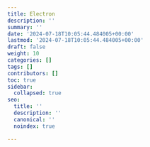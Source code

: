 ```yaml
---
title: Electron
description: ''
summary: ''
date: '2024-07-18T10:05:44.484005+00:00'
lastmod: '2024-07-18T10:05:44.484005+00:00'
draft: false
weight: 10
categories: []
tags: []
contributors: []
toc: true
sidebar:
  collapsed: true
seo:
  title: ''
  description: ''
  canonical: ''
  noindex: true

---
```

